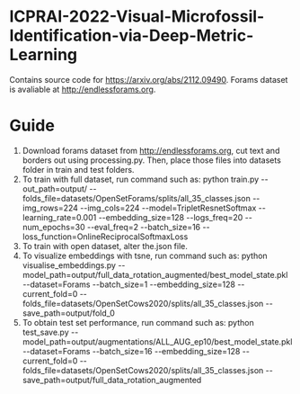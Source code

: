 # ICPRAI-2022-Visual-Microfossil-Identification-via-Deep-Metric-Learning
Contains source code for https://arxiv.org/abs/2112.09490.
Forams dataset is avaliable at http://endlessforams.org.

# Guide
1. Download forams dataset from http://endlessforams.org, cut text and borders out using processing.py. Then, place those files into datasets folder in train and test folders.
2. To train with full dataset, run command such as:
python train.py --out_path=output/ --folds_file=datasets/OpenSetForams/splits/all_35_classes.json --img_rows=224 --img_cols=224 --model=TripletResnetSoftmax --learning_rate=0.001 --embedding_size=128 --logs_freq=20 --num_epochs=30 --eval_freq=2 --batch_size=16 --loss_function=OnlineReciprocalSoftmaxLoss
4. To train with open  dataset, alter the.json file.
5. To visualize embeddings with tsne, run command such as:
python visualise_embeddings.py --model_path=output/full_data_rotation_augmented/best_model_state.pkl --dataset=Forams --batch_size=1 --embedding_size=128 --current_fold=0 --folds_file=datasets/OpenSetCows2020/splits/all_35_classes.json --save_path=output/fold_0
6. To obtain test set performance, run command such as:
python test_save.py --model_path=output/augmentations/ALL_AUG_ep10/best_model_state.pkl --dataset=Forams --batch_size=16 --embedding_size=128 --current_fold=0 --folds_file=datasets/OpenSetCows2020/splits/all_35_classes.json --save_path=output/full_data_rotation_augmented
